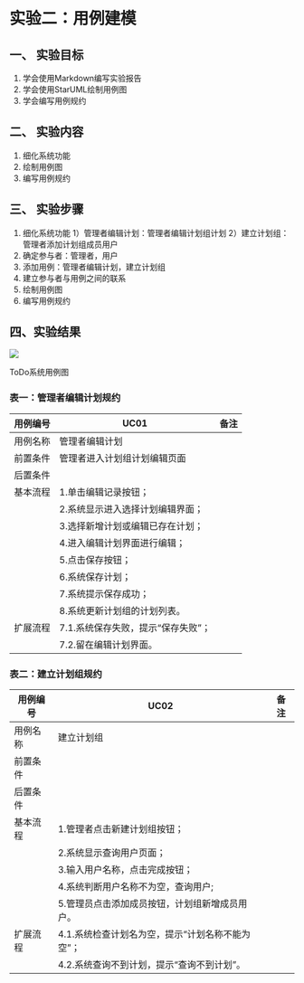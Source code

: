 # 实验二：用例建模

## 一、 实验目标

1. 学会使用Markdown编写实验报告
2. 学会使用StarUML绘制用例图
3. 学会编写用例规约

## 二、 实验内容

1. 细化系统功能
2. 绘制用例图
3. 编写用例规约

## 三、 实验步骤

1. 细化系统功能
   1）管理者编辑计划：管理者编辑计划组计划
   2）建立计划组：管理者添加计划组成员用户
2. 确定参与者：管理者，用户
3. 添加用例：管理者编辑计划，建立计划组
4. 建立参与者与用例之间的联系
5. 绘制用例图
6. 编写用例规约

## 四、实验结果

![](./实验2_1.jpg)

ToDo系统用例图

### 表一：管理者编辑计划规约

| **用例编号** | **UC01**                           | **备注** |
| :----------- | ---------------------------------- | -------- |
| 用例名称     | 管理者编辑计划                     |          |
| 前置条件     | 管理者进入计划组计划编辑页面       |          |
| 后置条件     |                                    |          |
| 基本流程     | 1.单击编辑记录按钮；               |          |
|              | 2.系统显示进入选择计划编辑界面；   |          |
|              | 3.选择新增计划或编辑已存在计划；   |          |
|              | 4.进入编辑计划界面进行编辑；       |          |
|              | 5.点击保存按钮；                   |          |
|              | 6.系统保存计划；                   |          |
|              | 7.系统提示保存成功；               |          |
|              | 8.系统更新计划组的计划列表。       |          |
| 扩展流程     | 7.1.系统保存失败，提示“保存失败”； |          |
|              | 7.2.留在编辑计划界面。             |          |

### 表二：建立计划组规约

| **用例编号** | **UC02**                                         | **备注** |
| ------------ | ------------------------------------------------ | -------- |
| 用例名称     | 建立计划组                                       |          |
| 前置条件     |                                                  |          |
| 后置条件     |                                                  |          |
| 基本流程     | 1.管理者点击新建计划组按钮；                     |          |
|              | 2.系统显示查询用户页面；                         |          |
|              | 3.输入用户名称，点击完成按钮；                   |          |
|              | 4.系统判断用户名称不为空，查询用户;              |          |
|              | 5.管理员点击添加成员按钮，计划组新增成员用户。   |          |
| 扩展流程     | 4.1.系统检查计划名为空，提示“计划名称不能为空”； |          |
|              | 4.2.系统查询不到计划，提示“查询不到计划”。       |          |